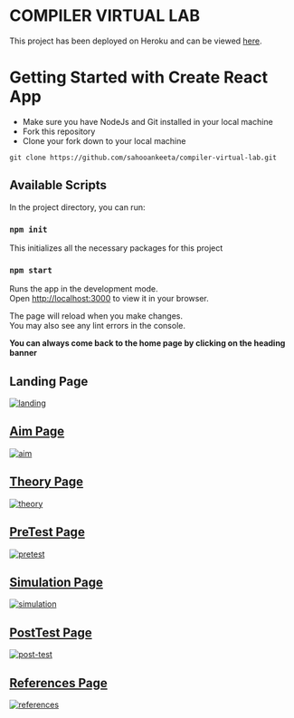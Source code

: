 # COMPILER VIRTUAL LAB

This project has been deployed on Heroku and can be viewed [here](https://compiler-virtual-lab.herokuapp.com/).

# Getting Started with Create React App

<ul>
 <li>Make sure you have NodeJs and Git installed in your local machine</li>
 <li>Fork this repository</li>
 <li>Clone your fork down to your local machine</li>
</ul>

 `git clone https://github.com/sahooankeeta/compiler-virtual-lab.git`

## Available Scripts

In the project directory, you can run:

### `npm init`

This initializes all the necessary packages for this project

### `npm start`

Runs the app in the development mode.\
Open [http://localhost:3000](http://localhost:3000) to view it in your browser.

The page will reload when you make changes.\
You may also see any lint errors in the console.

<strong>You can always come back to the home page by clicking on the heading banner</strong>

<h2>Landing Page</h2>
 <a href="https://drive.google.com/uc?export=view&id=1r7iXYK9b7EzJngR68igogJ-_YpeImlqq"><img src="https://drive.google.com/uc?export=view&id=1r7iXYK9b7EzJngR68igogJ-_YpeImlqq" alt="landing" />
  
<h2>Aim Page</h2>
 <a href="https://drive.google.com/uc?export=view&id=1SIasRk9cNw1QyniTsDaXmID5DTvCBdvY"><img src="https://drive.google.com/uc?export=view&id=1SIasRk9cNw1QyniTsDaXmID5DTvCBdvY" alt="aim" />
   
<h2>Theory Page</h2>
 <a href="https://drive.google.com/uc?export=view&id=1ZYdeHiPRSGY69CFE3Zy6jcpDrwDf4HpI"><img src="https://drive.google.com/uc?export=view&id=1ZYdeHiPRSGY69CFE3Zy6jcpDrwDf4HpI" alt="theory"  />
   
<h2>PreTest Page</h2>
 <a href="https://drive.google.com/uc?export=view&id=1SHTHQAY6XHMpm8KTm4nRWBBq1sJZVZiJ"><img src="https://drive.google.com/uc?export=view&id=1SHTHQAY6XHMpm8KTm4nRWBBq1sJZVZiJ" alt="pretest" />
   
<h2>Simulation Page</h2>
 <a href="https://drive.google.com/uc?export=view&id=1TF454ll0TpX1K5xSqhglg0q_rLObyRz-"><img src="https://drive.google.com/uc?export=view&id=1TF454ll0TpX1K5xSqhglg0q_rLObyRz-" alt="simulation"  />
   
<h2>PostTest Page</h2>
 <a href="https://drive.google.com/uc?export=view&id=1H4N57yrNqQbRa-k_LvweF0VPYvgYxcxr"><img src="https://drive.google.com/uc?export=view&id=1H4N57yrNqQbRa-k_LvweF0VPYvgYxcxr" alt="post-test" />
   
<h2>References Page</h2>
 <a href="https://drive.google.com/uc?export=view&id=1cdTCuI1pURH7vCipvYgJEPMUHMhD4ZPL"><img src="https://drive.google.com/uc?export=view&id=1cdTCuI1pURH7vCipvYgJEPMUHMhD4ZPL" alt="references" />
